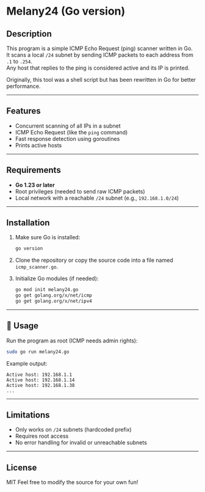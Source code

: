 # Melany24 (Go version)

##  Description

This program is a simple ICMP Echo Request (ping) scanner written in Go.  
It scans a local `/24` subnet by sending ICMP packets to each address from `.1` to `.254`.  
Any host that replies to the ping is considered active and its IP is printed.

Originally, this tool was a shell script but has been rewritten in Go for better performance. 

---

##  Features

- Concurrent scanning of all IPs in a subnet
- ICMP Echo Request (like the `ping` command)
- Fast response detection using goroutines
- Prints active hosts

---

##  Requirements

- **Go 1.23 or later**
- Root privileges (needed to send raw ICMP packets)
- Local network with a reachable `/24` subnet (e.g., `192.168.1.0/24`)

---

##  Installation

1. Make sure Go is installed:
   ```bash
   go version
   ```

2. Clone the repository or copy the source code into a file named `icmp_scanner.go`.

3. Initialize Go modules (if needed):
   ```bash
   go mod init melany24.go
   go get golang.org/x/net/icmp
   go get golang.org/x/net/ipv4
   ```

---

## 🚦 Usage

Run the program as root (ICMP needs admin rights):

```bash
sudo go run melany24.go
```

Example output:

```
Active host: 192.168.1.1
Active host: 192.168.1.14
Active host: 192.168.1.38
...
```

---

##  Limitations

- Only works on `/24` subnets (hardcoded prefix)
- Requires root access
- No error handling for invalid or unreachable subnets

---

##  License
MIT
Feel free to modify the source for your own fun!

